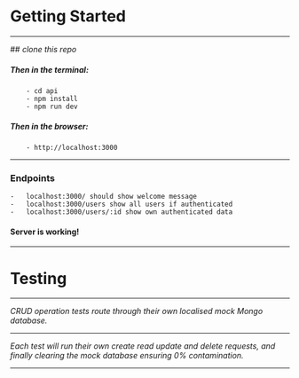 # Getting Started
<hr>
## <i> clone this repo</i>

##### Then in the terminal:

        - cd api
        - npm install
        - npm run dev

##### Then in the browser:
        - http://localhost:3000
<hr>

### Endpoints

    -   localhost:3000/ should show welcome message
    -   localhost:3000/users show all users if authenticated
    -   localhost:3000/users/:id show own authenticated data

#### Server is working!

<hr>

# Testing

<hr>
<i>CRUD operation tests route through their own localised mock Mongo database.
<hr>
Each test will run their own create read update and delete requests, and finally clearing the mock database ensuring 0% contamination.</i>

<hr>
